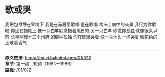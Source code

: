 # 歌或哭

我把包袱埋在果树下
我是在马厩里歌唱
是在歌唱
木床上病中的亲属
我只为你歌唱
你坐在拖鞋上
像一只白羊默念拖着尾巴的
另一只白羊
你说你孤独
就像很久以前
长星照耀十三个州府
的那种孤独
你在夜里哭着
像一只木头一样哭着
像花色的土散着香气

---

**原文链接**: https://haizi.huhaitai.com/01/072  
**章节**: 第一编　短诗（1983—1986）  
**路径**: /01/072
